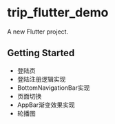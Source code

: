 # trip_flutter_demo

A new Flutter project.

## Getting Started

- 登陆页
- 登陆注册逻辑实现
- BottomNavigationBar实现
- 页面切换
- AppBar渐变效果实现
- 轮播图

